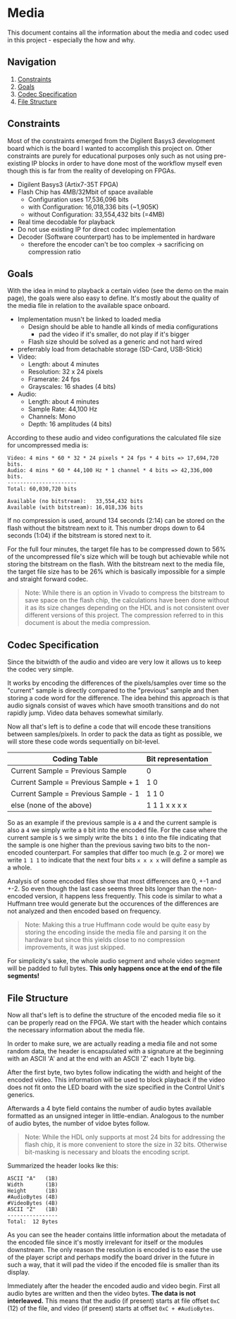 # Media

This document contains all the information about the media and codec used in this project - especially the how and why.


## Navigation
1. [Constraints](#constraints)
2. [Goals](#goals)
3. [Codec Specification](#codec-specification)
4. [File Structure](#file-structure)


## Constraints

Most of the constraints emerged from the Digilent Basys3 development board which is the board
I wanted to accomplish this project on. Other constraints are purely for educational purposes only
such as not using pre-existing IP blocks in order to have done most of the workflow myself even though
this is far from the reality of developing on FPGAs.

- Digilent Basys3 (Artix7-35T FPGA)
- Flash Chip has 4MB/32Mbit of space available
  - Configuration uses 17,536,096 bits
  - with Configuration: 16,018,336 bits (~1,905K)
  - without Configuration: 33,554,432 bits (=4MB)
- Real time decodable for playback
- Do not use existing IP for direct codec implementation
- Decoder (Software counterpart) has to be implemented in hardware
  - therefore the encoder can't be too complex -> sacrificing on compression ratio

## Goals

With the idea in mind to playback a certain video (see the demo on the main page), the goals
were also easy to define. It's mostly about the quality of the media file in relation to the available space onboard.

- Implementation musn't be linked to loaded media
  - Design should be able to handle all kinds of media configurations
    - pad the video if it's smaller, do not play if it's bigger
  - Flash size should be solved as a generic and not hard wired
- preferrably load from detachable storage (SD-Card, USB-Stick)
- Video:
  - Length: about 4 minutes
  - Resolution: 32 x 24 pixels
  - Framerate: 24 fps
  - Grayscales: 16 shades (4 bits)
- Audio:
  - Length: about 4 minutes
  - Sample Rate: 44,100 Hz
  - Channels: Mono
  - Depth: 16 amplitudes (4 bits)

According to these audio and video configurations the calculated file size for uncompressed media is:

```
Video: 4 mins * 60 * 32 * 24 pixels * 24 fps * 4 bits => 17,694,720 bits.
Audio: 4 mins * 60 * 44,100 Hz * 1 channel * 4 bits => 42,336,000 bits.
----------------------
Total: 60,030,720 bits

Available (no bitstream):   33,554,432 bits
Available (with bitstream): 16,018,336 bits
```

If no compression is used, around 134 seconds (2:14) can be stored on the flash without the bitstream next to it.
This number drops down to 64 seconds (1:04) if the bitstream is stored next to it.

For the full four minutes, the target file has to be compressed down to 56% of the
uncompressed file's size which will be tough but achievable while not storing the bitstream on the flash.
With the bitstream next to the media file, the target file size has to be 26% which is basically impossible
for a simple and straight forward codec.

> Note: While there is an option in Vivado to compress the bitstream to save space on the flash chip,
> the calculations have been done without it as its size changes depending on the HDL and is not consistent
> over different versions of this project. The compression referred to in this document is about the media compression.


## Codec Specification

Since the bitwidth of the audio and video are very low it allows us to keep the codec very simple.

It works by encoding the differences of the pixels/samples over time so the "current" sample is
directly compared to the "previous" sample and then storing a code word for the difference.
The idea behind this approach is that audio signals consist of waves which have smooth transitions
and do not rapidly jump. Video data behaves somewhat similarly.

Now all that's left is to define a code that will encode these transitions between samples/pixels.
In order to pack the data as tight as possible, we will store these code words sequentially on bit-level.

| Coding Table                         | Bit representation |
|--------------------------------------|--------------------|
| Current Sample = Previous Sample     | 0                  |
| Current Sample = Previous Sample + 1 | 1 0                |
| Current Sample = Previous Sample - 1 | 1 1 0              |
| else (none of the above)             | 1 1 1 x x x x      |

So as an example if the previous sample is a `4` and the current sample is also a `4` we simply write a `0` bit into the encoded file.
For the case where the current sample is `5` we simply write the bits `1 0` into the file indicating that the sample is one higher than the previous saving two bits to the non-encoded counterpart.
For samples that differ too much (e.g. 2 or more) we write `1 1 1` to indicate that the next four bits `x x x x` will define a sample as a whole.

Analysis of some encoded files show that most differences are 0, +-1 and +-2. So even though the last case seems three bits longer than the non-encoded version, it happens less frequently. This code is similar to what a Huffmann tree would generate but the occurences of the differences are not
analyzed and then encoded based on frequency.

> Note: Making this a true Huffmann code would be quite easy by storing the encoding inside the media file and parsing it on the hardware
> but since this yields close to no compression improvements, it was just skipped.

For simplicity's sake, the whole audio segment and whole video segment will be padded to full bytes.
**This only happens once at the end of the file segments!**


## File Structure

Now all that's left is to define the structure of the encoded media file so it can be properly read on the FPGA.
We start with the header which contains the necessary information about the media file.

In order to make sure, we are actually reading a media file and not some random data, the header is encapsulated
with a signature at the beginning with an ASCII 'A' and at the end with an ASCII 'Z' each 1 byte big.

After the first byte, two bytes follow indicating the width and height of the encoded video.
This information will be used to block playback if the video does not fit onto the LED board with the size
specified in the Control Unit's generics.

Afterwards a 4 byte field contains the number of audio bytes available formatted as an unsigned integer in little-endian.
Analogous to the number of audio bytes, the number of vidoe bytes follow.

> Note: While the HDL only supports at most 24 bits for addressing the flash chip, it is more convenient
> to store the size in 32 bits. Otherwise bit-masking is necessary and bloats the encoding script.

Summarized the header looks lke this:

```
ASCII "A"   (1B)
Width       (1B)
Height      (1B)
#AudioBytes (4B)
#VideoBytes (4B)
ASCII "Z"   (1B)
----------------
Total:  12 Bytes
```

As you can see the header contains little information about the metadata of the encoded file
since it's mostly irrelevant for itself or the modules downstream.
The only reason the resolution is encoded is to ease the use of the player script and perhaps
modify the board driver in the future in such a way, that it will pad the video if the encoded file is smaller than its display.

Immediately after the header the encoded audio and video begin. First all audio bytes are written
and then the video bytes. **The data is not interleaved.** This means that the audio (if present)
starts at file offset `0xC` (12) of the file, and video (if present) starts at offset `0xC + #AudioBytes`.
